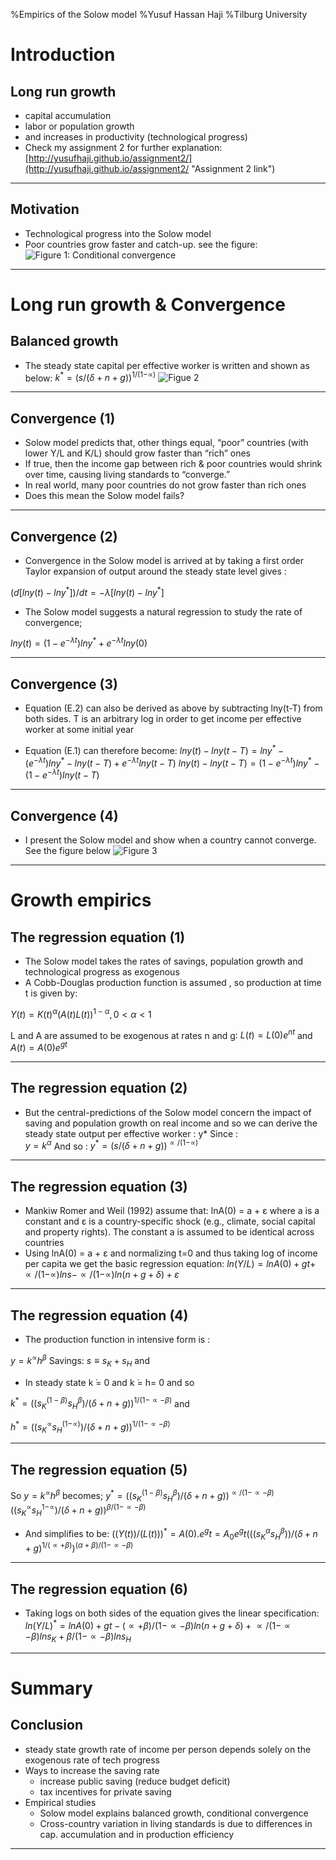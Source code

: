 %Empirics of the Solow model 
%Yusuf Hassan Haji 
%Tilburg University


Introduction
============
Long run growth 
----------------------------------------------
* capital accumulation
* labor or population growth 
* and increases in productivity (technological progress)
* Check my assignment 2 for further explanation:
[http://yusufhaji.github.io/assignment2/](http://yusufhaji.github.io/assignment2/ "Assignment 2 link")

--------------------------------------------------

Motivation
-------------------------------------
* Technological progress into the Solow model
* Poor countries grow faster and catch-up. see the figure:
![Figure 1: Conditional convergence](http://www.puertorico-herald.org/images/Convergence/image1.gif)

------------------------------------------------------------

Long run growth & Convergence
=============================

 Balanced growth
---------------------------------------------------
* The steady state capital per effective worker is written and shown as below: 
$k^*=(s/(δ+n+g))^{1/(1-∝)}$ 
![Figue 2](http://cruel.org/econthought/essays/growth/neoclass/image/solowconv1.gif)

----------------------------------------------------------------------------

Convergence (1)
--------------------------------------------------------

* Solow model predicts that, other things equal, “poor” countries (with lower Y/L  and K/L) should grow faster than “rich” ones
* If true, then the income gap between rich & poor countries would shrink over time, causing living standards to “converge.”  
* In real world, many poor countries do not grow faster than rich ones
* Does this mean the Solow model fails?  

-------------------------------------------------------------------------------------


Convergence (2)
---------------------------------------------------------------------------

* Convergence in the Solow model is arrived at by taking a first order Taylor expansion of output around the steady state level gives : 

$(d[lny(t)-lny^*])/dt=-λ[lny(t)-lny^*]$

* The Solow model suggests a natural regression to study the rate of convergence;
	
$lny(t)= (1-e^{-λt} )  lny^*+ e^{-λt}  lny(0)$

---------------------------------------------------------------------------------------

Convergence (3)
----------------------------------------------

* Equation (E.2) can also be derived as above by subtracting lny(t-T) from both sides. T is an arbitrary log in order to get income per effective worker at some initial year

* Equation (E.1) can therefore become:
$lny(t)- lny(t-T) = lny^* - (e^{-λt} )  lny^*- lny(t-T)+ e^{-λt}  lny(t-T)$
$lny(t)- lny(t-T)=(1-e^{-λt} )  lny^* - (1-e^{-λt}) lny(t-T)$

------------------------------------

Convergence (4)
----------------------------------------------------
* I present the Solow model and show when a country cannot converge. See the figure below
![Figure 3](http://cruel.org/econthought/essays/growth/neoclass/image/solowtrap4.gif)

----------------------------------------------------------------------------------------------

Growth empirics
==================

The regression equation (1)
-----------------------------------------------------------------
* The Solow model takes the rates of savings, population growth and technological progress as exogenous
* A Cobb-Douglas production function is assumed , so production at time t is given by:

$Y(t) = K(t)^α (A(t)L(t))^{1-α}  ,0<α<1$

L and A are assumed to be exogenous at rates n and g∶
$L(t) = L(0)  e^{nt}$ and
$A(t)= A(0)  e^{gt}$

--------------------------------------------

The regression equation (2)
-----------------------------------------------------------------
* But the central-predictions of the Solow model concern the impact of saving and population growth on real income and so we can derive the steady state output per effective worker : y*
Since :                   
$y = k^α$
And so : 
$y^* = (s/(δ+n+g))^{∝/(1-∝)}$

-----------------------------------

The regression equation (3)
-----------------------------------------------------------------
* Mankiw Romer and Weil (1992) assume that:
lnA(0) = a + ε  where a is a constant and ε  is a country-specific shock (e.g., climate, social capital and property rights). The constant a is assumed to be identical across countries
* Using  lnA(0) = a + ε   and normalizing t=0 and thus taking log of income per capita we get the basic regression equation: 
$ln(Y/L) = lnA(0) + gt+∝/(1-∝) lns-  ∝/(1-∝)  ln(n+g+δ) + ε$

-----------------------------------------------------

The regression equation (4)
-----------------------------------------------------------------
* The production function in intensive form is :

$y= k^∝ h^β$ 
Savings: 
 $s ≡ s_K+s_H$ and 
* In steady state k ̇= 0 and k ̇= h= 0 and so 

$k^* = ((s_K^(1-β) s_H^β)/(δ+n+g))^{1/(1-∝-β)}$     and     

$h^* = ((s_K^∝ s_H^{(1-∝)})/(δ+n+g))^{1/(1-∝-β)}$

--------------------------------------------------------

The regression equation (5)
-----------------------------------------------------------------

So    $y = k^∝ h^β$  becomes;    $y^*=((s_K^(1-β) s_H^β)/(δ+n+g))^{∝/(1-∝-β)} ((s_K^∝ s_H^{1-∝})/(δ+n+g))^{β/(1-∝-β)}$

* And simplifies to be:
$((Y(t))/(L(t)))^*=A(0).e^gt=A_0 e^gt  (((s_K^α s_H^β ))/(δ+n+g)^{1/(∝+β)} )^{(α+β)/(1-∝-β)}$

-----------------------------------------------------------

The regression equation (6)
--------------------------------------------------

* Taking logs on both sides of the equation gives the linear specification:
$ln(Y/L)^{*}=lnA(0) + gt-{(∝+β)/(1-∝-β)} ln(n+g+δ) +  {∝/(1-∝-β)} lns_K + {β/(1-∝-β)} lns_H$

------------------------------------------------------------------------------------------------------


Summary
========================
Conclusion
------------------------------------------
* steady state growth rate of income per person depends solely on the exogenous rate of tech progress
* Ways to increase the saving rate
    * increase public saving (reduce budget deficit)
    * tax incentives for private saving
* Empirical studies
    * Solow model explains balanced growth, conditional convergence
    * Cross-country variation in living standards is due to differences in cap. accumulation and in production efficiency

------------------------------------------------------------------



